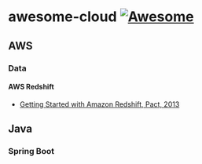 # awesome-cloud [![Awesome](https://cdn.rawgit.com/sindresorhus/awesome/d7305f38d29fed78fa85652e3a63e154dd8e8829/media/badge.svg)](https://github.com/sindresorhus/awesome)

## AWS

### Data

#### AWS Redshift

- [Getting Started with Amazon Redshift, Pact, 2013](https://www.packtpub.com/big-data-and-business-intelligence/getting-started-amazon-redshift)
	
## Java

### Spring Boot
